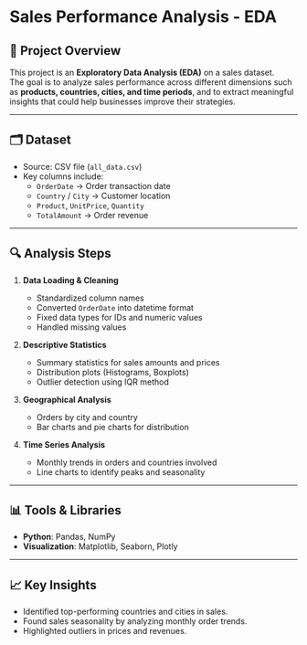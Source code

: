 # Sales Performance Analysis - EDA

## 📌 Project Overview  
This project is an **Exploratory Data Analysis (EDA)** on a sales dataset.  
The goal is to analyze sales performance across different dimensions such as **products, countries, cities, and time periods**, and to extract meaningful insights that could help businesses improve their strategies.

---

## 🗂 Dataset  
- Source: CSV file (`all_data.csv`)  
- Key columns include:  
  - `OrderDate` → Order transaction date  
  - `Country` / `City` → Customer location  
  - `Product`, `UnitPrice`, `Quantity`  
  - `TotalAmount` → Order revenue  

---

## 🔍 Analysis Steps  
1. **Data Loading & Cleaning**  
   - Standardized column names  
   - Converted `OrderDate` into datetime format  
   - Fixed data types for IDs and numeric values  
   - Handled missing values  

2. **Descriptive Statistics**  
   - Summary statistics for sales amounts and prices  
   - Distribution plots (Histograms, Boxplots)  
   - Outlier detection using IQR method  

3. **Geographical Analysis**  
   - Orders by city and country  
   - Bar charts and pie charts for distribution  

4. **Time Series Analysis**  
   - Monthly trends in orders and countries involved  
   - Line charts to identify peaks and seasonality  

---

## 📊 Tools & Libraries  
- **Python**: Pandas, NumPy  
- **Visualization**: Matplotlib, Seaborn, Plotly 

---

## 📈 Key Insights
- Identified top-performing countries and cities in sales.
- Found sales seasonality by analyzing monthly order trends.
- Highlighted outliers in prices and revenues.